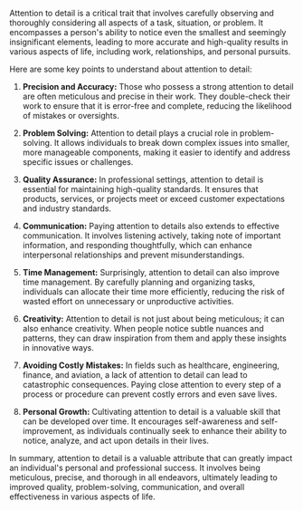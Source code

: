 Attention to detail is a critical trait that involves carefully observing and thoroughly considering all aspects of a task, situation, or problem. It encompasses a person's ability to notice even the smallest and seemingly insignificant elements, leading to more accurate and high-quality results in various aspects of life, including work, relationships, and personal pursuits. 

Here are some key points to understand about attention to detail:

1. **Precision and Accuracy:** Those who possess a strong attention to detail are often meticulous and precise in their work. They double-check their work to ensure that it is error-free and complete, reducing the likelihood of mistakes or oversights.

2. **Problem Solving:** Attention to detail plays a crucial role in problem-solving. It allows individuals to break down complex issues into smaller, more manageable components, making it easier to identify and address specific issues or challenges.

3. **Quality Assurance:** In professional settings, attention to detail is essential for maintaining high-quality standards. It ensures that products, services, or projects meet or exceed customer expectations and industry standards.

4. **Communication:** Paying attention to details also extends to effective communication. It involves listening actively, taking note of important information, and responding thoughtfully, which can enhance interpersonal relationships and prevent misunderstandings.

5. **Time Management:** Surprisingly, attention to detail can also improve time management. By carefully planning and organizing tasks, individuals can allocate their time more efficiently, reducing the risk of wasted effort on unnecessary or unproductive activities.

6. **Creativity:** Attention to detail is not just about being meticulous; it can also enhance creativity. When people notice subtle nuances and patterns, they can draw inspiration from them and apply these insights in innovative ways.

7. **Avoiding Costly Mistakes:** In fields such as healthcare, engineering, finance, and aviation, a lack of attention to detail can lead to catastrophic consequences. Paying close attention to every step of a process or procedure can prevent costly errors and even save lives.

8. **Personal Growth:** Cultivating attention to detail is a valuable skill that can be developed over time. It encourages self-awareness and self-improvement, as individuals continually seek to enhance their ability to notice, analyze, and act upon details in their lives.

In summary, attention to detail is a valuable attribute that can greatly impact an individual's personal and professional success. It involves being meticulous, precise, and thorough in all endeavors, ultimately leading to improved quality, problem-solving, communication, and overall effectiveness in various aspects of life.

